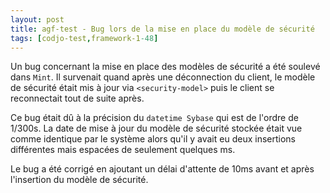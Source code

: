 ```yaml
---
layout: post
title: agf-test - Bug lors de la mise en place du modèle de sécurité
tags: [codjo-test,framework-1-48]
---
```

Un bug concernant la mise en place des modèles de sécurité a été soulevé dans ```Mint```.
Il survenait quand après une déconnection du client, le modèle de sécurité était mis à jour via ```<security-model>``` puis le client se reconnectait tout de suite après.

Ce bug était dû à la précision du  ```datetime Sybase``` qui est de l'ordre de 1/300s.
La date de mise à jour du modèle de sécurité stockée était vue comme identique par le système alors qu'il y avait eu deux insertions différentes mais espacées de seulement quelques ms.

Le bug a été corrigé en ajoutant un délai d'attente de 10ms avant et après l'insertion du modèle de sécurité.